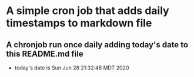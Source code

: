 A simple cron job that adds daily timestamps to markdown file
============================================================
## A chronjob run once daily adding today's date to this README.md file
* today's date is Sun Jun 28 21:32:48 MDT 2020
